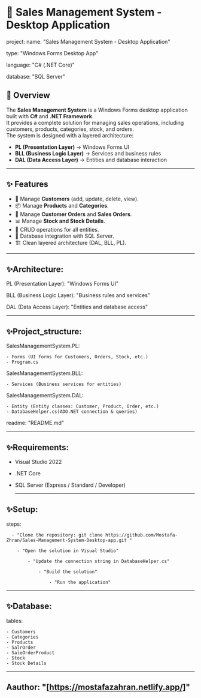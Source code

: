 # 🛒 Sales Management System - Desktop Application

project:
  name: "Sales Management System - Desktop Application"
  
  type: "Windows Forms Desktop App"
  
  language: "C# (.NET Core)"
  
  database: "SQL Server"
  
## 📌 Overview
The **Sales Management System** is a Windows Forms desktop application built with **C#** and **.NET Framework**.  
It provides a complete solution for managing sales operations, including customers, products, categories, stock, and orders.  
The system is designed with a layered architecture:  
- **PL (Presentation Layer)** → Windows Forms UI  
- **BLL (Business Logic Layer)** → Services and business rules  
- **DAL (Data Access Layer)** → Entities and database interaction  

---

## ✨ Features
- 👥 Manage **Customers** (add, update, delete, view).  
- 📦 Manage **Products** and **Categories**.  
- 📑 Manage **Customer Orders** and **Sales Orders**.  
- 📊 Manage **Stock and Stock Details**.  
- 🔄 CRUD operations for all entities.  
- 💾 Database integration with SQL Server.  
- 🏗️ Clean layered architecture (DAL, BLL, PL).

---
## ✨Architecture:

  PL (Presentation Layer): "Windows Forms UI"
  
  BLL (Business Logic Layer): "Business rules and services"
  
  DAL (Data Access Layer): "Entities and database access"
  
---
## ✨Project_structure:

  SalesManagementSystem.PL:
  
    - Forms (UI forms for Customers, Orders, Stock, etc.)
    - Program.cs
    
  SalesManagementSystem.BLL:
  
    - Services (Business services for entities)
  SalesManagementSystem.DAL:
  
    - Entity (Entity classes: Customer, Product, Order, etc.)
    - DatabaseHelper.cs(ADO.NET connection & queries)

    
  readme: "README.md"
  
  ---

## ✨Requirements:

  - Visual Studio 2022
    
  - .NET Core
    
  - SQL Server (Express / Standard / Developer)
    
    ---

## ✨Setup:

  steps:
  
      - "Clone the repository: git clone https://github.com/Mostafa-Zhran/Sales-Management-System-Desktop-app.git "
    
        - "Open the solution in Visual Studio"
        
            - "Update the connection string in DatabaseHelper.cs"
            
                - "Build the solution"
                
                    - "Run the application"


    
---

## ✨Database:

  tables:
  
    - Customers
    - Categories
    - Products
    - SalrOrder
    - SaleOrderProduct
    - Stock
    - Stock Details
    
---
## Aauthor: "[https://mostafazahran.netlify.app/]"

